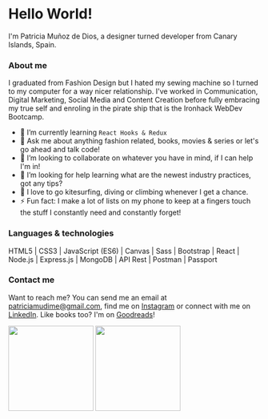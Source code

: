 # Hello World!

I'm Patricia Muñoz de Dios, a designer turned developer from Canary Islands, Spain.

### About me

I graduated from Fashion Design but I hated my sewing machine so I turned to my computer for a way nicer relationship.
I've worked in Communication, Digital Marketing, Social Media and Content Creation before fully embracing my true self and enroling in the pirate ship that is the Ironhack WebDev Bootcamp.

- 🌱  I’m currently learning `React Hooks & Redux`
- 💬  Ask me about anything fashion related, books, movies & series or let's go ahead and talk code!
- 👯  I’m looking to collaborate on whatever you have in mind, if I can help I'm in!
- 🤔  I’m looking for help learning what are the newest industry practices, got any tips?
- :muscle:  I love to go kitesurfing, diving or climbing whenever I get a chance.
- :zap:  Fun fact: I make a lot of lists on my phone to keep at a fingers touch the stuff I constantly need and constantly forget!


### Languages & technologies

HTML5 | CSS3 | JavaScript (ES6) | Canvas | Sass | Bootstrap | React | Node.js | Express.js | MongoDB | API Rest | Postman | Passport

### Contact me

Want to reach me? You can send me an email at patriciamudime@gmail.com, find me on [Instagram](https://www.instagram.com/patriciamdm/) or connect with me on [LinkedIn](https://www.linkedin.com/in/patriciamudime/). Like books too? I'm on [Goodreads](https://www.goodreads.com/patriciamdm)!



<div >
  <img height="170px" src="https://github-readme-stats.vercel.app/api?username=patriciamdm&show_icons=true&theme=algolia&icon_color=f4cd7c&hide_border=true" />
  <img height="170px" src="https://github-readme-stats.vercel.app/api/top-langs/?username=patriciamdm&layout=compact&theme=algolia&hide_border=true" />
</div>

<!--- [![Patricia's GitHub Stats](https://github-readme-stats.vercel.app/api?username=patriciamdm&show_icons=true&theme=ayu-mirage)](https://github.com/patriciamdm/github-readme) [![Top Langs](https://github-readme-stats.vercel.app/api/top-langs/?username=patriciamdm&layout=compact&theme=ayu-mirage)](https://github.com/patriciamdm/github-readme) --->

<!--- 
- 🔭 I’m currently working on ...
- 🌱 I’m currently learning ...
- 👯 I’m looking to collaborate on ...
- 🤔 I’m looking for help with ...
- 💬 Ask me about ...
- 📫 How to reach me: ...
- 😄 Pronouns: ...
- ⚡ Fun fact: ...
--->

<!--- [<img src="https://now-playing-codestackr.vercel.app/api/spotify-playing" alt="codeSTACKr Spotify Playing" width="350" />](https://open.spotify.com/user/swyqyimdc12jajde4vpwd2x1b) --->
